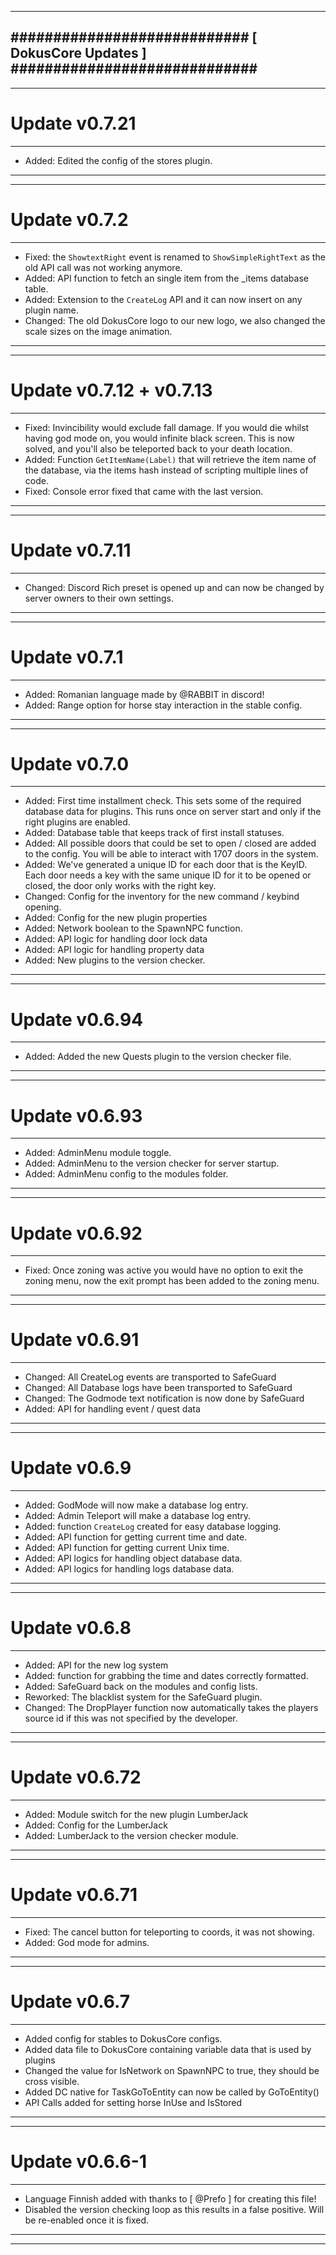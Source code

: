 --------------------------------------------------------------------------------
############################ [ DokusCore Updates ] #############################
--------------------------------------------------------------------------------
--------------------------------------------------------------------------------
# Update v0.7.21
--------------------------------------------------------------------------------
- Added: Edited the config of the stores plugin.
--------------------------------------------------------------------------------
--------------------------------------------------------------------------------
# Update v0.7.2
--------------------------------------------------------------------------------
- Fixed: the `ShowtextRight` event is renamed to `ShowSimpleRightText` as the old
  API call was not working anymore.
- Added: API function to fetch an single item from the _items database table.
- Added: Extension to the `CreateLog` API and it can now insert on any plugin name.
- Changed: The old DokusCore logo to our new logo, we also changed the scale sizes
  on the image animation.
--------------------------------------------------------------------------------
--------------------------------------------------------------------------------
# Update v0.7.12 + v0.7.13
--------------------------------------------------------------------------------
- Fixed: Invincibility would exclude fall damage. If you would die whilst having
  god mode on, you would infinite black screen. This is now solved, and you'll
  also be teleported back to your death location.
- Added: Function `GetItemName(Label)` that will retrieve the item name of the
  database, via the items hash instead of scripting multiple lines of code.
- Fixed: Console error fixed that came with the last version.
--------------------------------------------------------------------------------
--------------------------------------------------------------------------------
# Update v0.7.11
--------------------------------------------------------------------------------
- Changed: Discord Rich preset is opened up and can now be changed by server
  owners to their own settings.
--------------------------------------------------------------------------------
--------------------------------------------------------------------------------
# Update v0.7.1
--------------------------------------------------------------------------------
- Added: Romanian language made by @RABBIT in discord!
- Added: Range option for horse stay interaction in the stable config.
--------------------------------------------------------------------------------
--------------------------------------------------------------------------------
# Update v0.7.0
--------------------------------------------------------------------------------
- Added: First time installment check. This sets some of the required database
  data for plugins. This runs once on server start and only if the right plugins
  are enabled.
- Added: Database table that keeps track of first install statuses.
- Added: All possible doors that could be set to open / closed are added to the
  config. You will be able to interact with 1707 doors in the system.
- Added: We've generated a unique ID for each door that is the KeyID. Each door
  needs a key with the same unique ID for it to be opened or closed, the door
  only works with the right key.
- Changed: Config for the inventory for the new command / keybind opening.
- Added: Config for the new plugin properties
- Added: Network boolean to the SpawnNPC function.
- Added: API logic for handling door lock data
- Added: API logic for handling property data
- Added: New plugins to the version checker.
--------------------------------------------------------------------------------
--------------------------------------------------------------------------------
# Update v0.6.94
--------------------------------------------------------------------------------
- Added: Added the new Quests plugin to the version checker file.
--------------------------------------------------------------------------------
--------------------------------------------------------------------------------
# Update v0.6.93
--------------------------------------------------------------------------------
- Added: AdminMenu module toggle.
- Added: AdminMenu to the version checker for server startup.
- Added: AdminMenu config to the modules folder.
--------------------------------------------------------------------------------
--------------------------------------------------------------------------------
# Update v0.6.92
--------------------------------------------------------------------------------
- Fixed: Once zoning was active you would have no option to exit the zoning
  menu, now the exit prompt has been added to the zoning menu.
--------------------------------------------------------------------------------
--------------------------------------------------------------------------------
# Update v0.6.91
--------------------------------------------------------------------------------
- Changed: All CreateLog events are transported to SafeGuard
- Changed: All Database logs have been transported to SafeGuard
- Changed: The Godmode text notification is now done by SafeGuard
- Added: API for handling event / quest data
--------------------------------------------------------------------------------
--------------------------------------------------------------------------------
# Update v0.6.9
--------------------------------------------------------------------------------
- Added: GodMode will now make a database log entry.
- Added: Admin Teleport will make a database log entry.
- Added: function `CreateLog` created for easy database logging.
- Added: API function for getting current time and date.
- Added: API function for getting current Unix time.
- Added: API logics for handling object database data.
- Added: API logics for handling logs database data.
--------------------------------------------------------------------------------
--------------------------------------------------------------------------------
# Update v0.6.8
--------------------------------------------------------------------------------
- Added: API for the new log system
- Added: function for grabbing the time and dates correctly formatted.
- Added: SafeGuard back on the modules and config lists.
- Reworked: The blacklist system for the SafeGuard plugin.
- Changed: The DropPlayer function now automatically takes the players source id
  if this was not specified by the developer.
--------------------------------------------------------------------------------
--------------------------------------------------------------------------------
# Update v0.6.72
--------------------------------------------------------------------------------
- Added: Module switch for the new plugin LumberJack
- Added: Config for the LumberJack
- Added: LumberJack to the version checker module.
--------------------------------------------------------------------------------
--------------------------------------------------------------------------------
# Update v0.6.71
--------------------------------------------------------------------------------
- Fixed: The cancel button for teleporting to coords, it was not showing.
- Added: God mode for admins.
--------------------------------------------------------------------------------
--------------------------------------------------------------------------------
# Update v0.6.7
--------------------------------------------------------------------------------
- Added config for stables to DokusCore configs.
- Added data file to DokusCore containing variable data that is used by plugins
- Changed the value for IsNetwork on SpawnNPC to true, they should be cross visible.
- Added DC native for TaskGoToEntity can now be called by GoToEntity()
- API Calls added for setting horse InUse and IsStored
--------------------------------------------------------------------------------
--------------------------------------------------------------------------------
# Update v0.6.6-1
--------------------------------------------------------------------------------
- Language Finnish added with thanks to [ @Prefo ] for creating this file!
- Disabled the version checking loop as this results in a false positive.
  Will be re-enabled once it is fixed.
--------------------------------------------------------------------------------
--------------------------------------------------------------------------------
